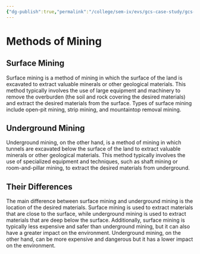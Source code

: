 ```yaml
---
{"dg-publish":true,"permalink":"/college/sem-iv/evs/gcs-case-study/gcs-methods-of-mining/"}
---
```


# Methods of Mining

## Surface Mining
Surface mining is a method of mining in which the surface of the land is excavated to extract valuable minerals or other geological materials. This method typically involves the use of large equipment and machinery to remove the overburden (the soil and rock covering the desired materials) and extract the desired materials from the surface. Types of surface mining include open-pit mining, strip mining, and mountaintop removal mining.

## Underground Mining
Underground mining, on the other hand, is a method of mining in which tunnels are excavated below the surface of the land to extract valuable minerals or other geological materials. This method typically involves the use of specialized equipment and techniques, such as shaft mining or room-and-pillar mining, to extract the desired materials from underground.

## Their Differences
The main difference between surface mining and underground mining is the location of the desired materials. Surface mining is used to extract materials that are close to the surface, while underground mining is used to extract materials that are deep below the surface. Additionally, surface mining is typically less expensive and safer than underground mining, but it can also have a greater impact on the environment. Underground mining, on the other hand, can be more expensive and dangerous but it has a lower impact on the environment.
